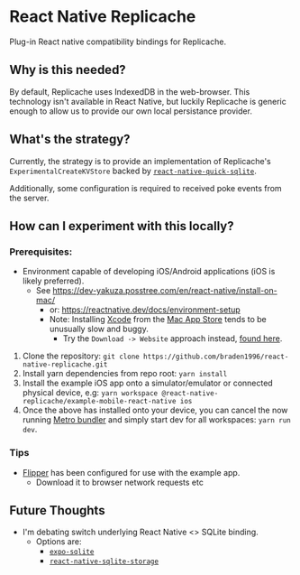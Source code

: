 # React Native Replicache

Plug-in React native compatibility bindings for Replicache.

## Why is this needed?

By default, Replicache uses IndexedDB in the web-browser. This technology isn't available in React Native, but luckily Replicache is generic enough to allow us to provide our own local persistance provider.

## What's the strategy?

Currently, the strategy is to provide an implementation of Replicache's `ExperimentalCreateKVStore` backed by  [`react-native-quick-sqlite`](https://github.com/ospfranco/react-native-quick-sqlite).

Additionally, some configuration is required to received poke events from the server.

## How can I experiment with this locally?

### Prerequisites:

- Environment capable of developing iOS/Android applications (iOS is likely preferred).
  - See https://dev-yakuza.posstree.com/en/react-native/install-on-mac/
    - or: https://reactnative.dev/docs/environment-setup
    - Note: Installing [Xcode](https://developer.apple.com/xcode/) from the [Mac App Store](https://apps.apple.com/us/app/xcode/id497799835?mt=12) tends to be unusually slow and buggy.
      - Try the `Download -> Website` approach instead, [found here](https://developer.apple.com/xcode/).

1. Clone the repository: `git clone https://github.com/braden1996/react-native-replicache.git`
2. Install yarn dependencies from repo root: `yarn install`
3. Install the example iOS app onto a simulator/emulator or connected physical device, e.g: `yarn workspace @react-native-replicache/example-mobile-react-native ios`
4. Once the above has installed onto your device, you can cancel the now running [Metro bundler](https://facebook.github.io/metro/) and simply start dev for all workspaces: `yarn run dev`.

### Tips

- [Flipper](https://fbflipper.com/) has been configured for use with the example app.
  - Download it to browser network requests etc


## Future Thoughts

- I'm debating switch underlying React Native <> SQLite binding.
  - Options are:
    - [`expo-sqlite`](https://docs.expo.dev/versions/latest/sdk/sqlite/)
    - [`react-native-sqlite-storage`](https://github.com/andpor/react-native-sqlite-storage)
